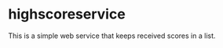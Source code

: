 highscoreservice
================

This is a simple web service that keeps received scores in a list.
